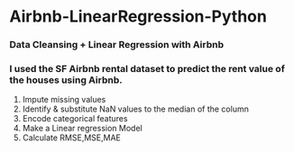 # Airbnb-LinearRegression-Python
### Data Cleansing + Linear Regression with Airbnb
### I used the SF Airbnb rental dataset to predict the rent value of the houses using Airbnb.

1. Impute missing values
1. Identify & substitute NaN values to the median of the column
1. Encode categorical features
1. Make a Linear regression Model
1. Calculate RMSE,MSE,MAE
